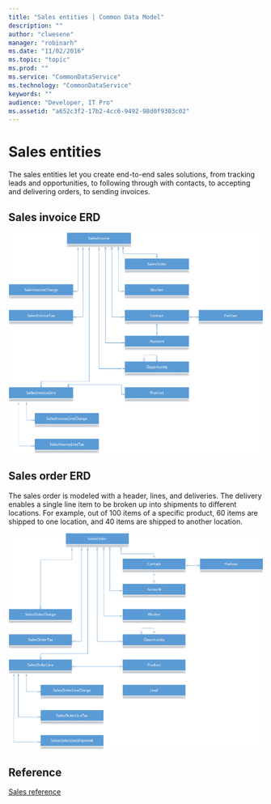```yaml
---
title: "Sales entities | Common Data Model"
description: ""
author: "clwesene"
manager: "robinarh"
ms.date: "11/02/2016"
ms.topic: "topic"
ms.prod: ""
ms.service: "CommonDataService"
ms.technology: "CommonDataService"
keywords: ""
audience: "Developer, IT Pro"
ms.assetid: "a652c3f2-17b2-4cc6-9492-98d0f9303c02"
---
```


# Sales entities

The sales entities let you create end-to-end sales solutions, from tracking leads and opportunities, to following through with contacts, to accepting and delivering orders, to sending invoices.

## Sales invoice ERD

![Sales Invoice ERD](/entity-reference/media/sales-invoice.png "Sales invoice ERD")

## Sales order ERD

The sales order is modeled with a header, lines, and deliveries. The delivery enables a single line item to be broken up into shipments to different locations. For example, out of 100 items of a specific product, 60 items are shipped to one location, and 40 items are shipped to another location.

![Sales order ERD](/entity-reference/media/sales-order.png "Sales order ERD")

## Reference

[Sales reference](/entity-reference/entity-tables/sales.md "Sales reference")
